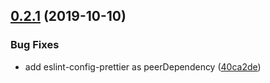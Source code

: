 ## [0.2.1](https://github.com/Iteam1337/eslint-config-node/compare/v0.2.0...v0.2.1) (2019-10-10)


### Bug Fixes

* add eslint-config-prettier as peerDependency ([40ca2de](https://github.com/Iteam1337/eslint-config-node/commit/40ca2de5593c340feb9ab3c346c7468989f5a136))
